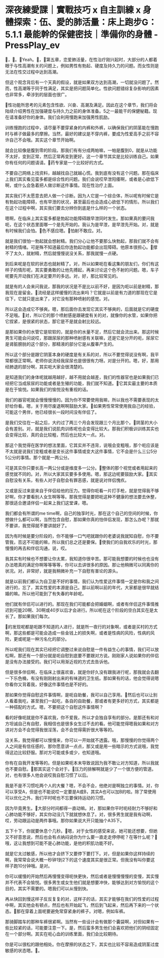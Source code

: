 # 深夜練愛課｜實戰技巧 x 自主訓練 x 身體探索：伍、愛的肺活量：床上跑步G：5.1.1 最能幹的保健密技｜準備你的身體 - PressPlay_ev

🎼，🎼。🎼Yeah。🎼，🎼第五章，恋爱肺活量，在性治疗刚兴起时，大部分的人都着眼于与性高潮有关的问题上，例如男性有勃起、硬度及持久力的问题。而女性则是无法在性交过程中达到高潮。

但这个观念背后有一个天真的假设，就是如果双方达到高潮，一切就没问题了。然而，性高潮等于同于性满足，其实是把问题简单化。性欲问题错综复杂影响的因素也非常多，牵涉到的层面也很广。

🎼性功能所思考的元素包含性欲、兴奋、高潮及满足。因此在这个章节，我们将会陆续介绍男性在加强硬度与持久力之前的身体准备。5之一最能干的保健秘籍。现在请准备好你的身体。我们会利用慢跑来加强男性肌励。

训练慢跑的过程中，请尽量不要穿紧身的内裤和外裤，以确保我们的阴茎能在慢跑时与裤子做最多的摩擦。当然，最好的建议是不穿内裤，要成为性爱高手之前不容许自己不会哦。其实这个章节开始啊。

就会比较像是腹到零的阶段。那我们有有分成两帕嘛，一帕是腹到0，就是从功能不太好，变到正常，然后正常再变到更好。这一个章节其实是比较训练自己。如果你有任何的问题请请。🎼药专家是一个比较好的方式。

不要自己网络上找资料，越越找自己就越心慌。我到底有没有这个问题。那在临床上我们其实看见蛮多都是综合性的问题。我们会说哎早泄阳痿啊，或者是心欲低下啊，或什么会急着把人做诊断这件事情。现在性治疗上面。

其实我们不太愿意去把人做一个诊断。因为人它是一个综合体，所以呢有时候它是有勃起功能障碍，也有早泄的状况，甚至最后也会造成心欲低下的情形。所以我们在这个过程中啊，其实我们要去分辨你到底是什么样的一个状态。

嗯啊，在临床上其实蛮多都是勃起功能障碍跟早泄同时发生。那如果真的要问我呃，在这个状态里面哪一个是先开始的。我认为是早泄，是早泄先开始。对，就是有时候我们会怕。🎼色不感应嗯。🎼怕射不敢应。对。

就是我们很怕一勃起就会想射精。我们分心让他不要那么快勃起，那我们就不会有射精的情绪。可是殊不知道最后你连勃起功能都会出现障碍。他原本很担心。🎼撑不了太久，就射精，然后就慢慢说没关系，那我就慢一点硬。

到后来呢是在软的状态也就射精了。对，所以如果呃在看这集的朋友们，你们有这样子的情形呢，其实要勇敢的让他先搏起，再来讨论这个色不射的问题。嗯，车子呢要先开动我们在决定要开的多远。对，好，那比较常见的。

就是有的人会来问我说，那我的状况是不是比以前不好，是因为呃以前是射精，那我现在是留金。🎼流经是这样缓慢的流出来吗？它就是以前是有力道的那现在它是往下，它就只是出来了，对它没有那种喷射的感觉。对。

所以这会造成它不够爽。嗯，那后面你去发现它其实不够爽的，后面就是它的硬度不足哦。🎼对，所以它的那个喷射感是跟硬度有关的对，就像你的水管，如果你把它捏紧，是很紧的状态，那它是不是就会射比较远。

是那如果你的水管它是软软的，就是你的水量不足，然后它就会流出来。那这时候男生可能会问说哎，那跟尿尿的那种喷射感有关联嘛，还是它是分开的呃，尿尿它是肾脏膀胱的这个部分，那精液的部分它是从腹睾产生的。

所以这个部分是跟它阴茎本身的硬度是有关系的对，所以不要觉得说没有啊，我平常都很正常啊。老师你说流经我尿尿也是很很有力呀。对是分开的。嗯，好，那用经肺退的部分啊，其实呃大家会很清楚的。

是知道我们的身体呢就越用越好，越不用就会越差，我们的性器官也是如果我们已经把它当成尿尿的功能或者是生殖的功能，我们就不知道。🎼它其实最主要的本质是在于愉悦。如果我们的愉悦没有重视的话。

我们的器官呢就会慢慢慢慢的。因为你不常要使用我嘛，所以我也不需要表现的太好给你看。嗯，关于用尽废退啊啊鼓励大家。🎼如果男性常常使用我自己的经验，可能这个男伴，他已经很长一段时间没有伴侣了。

是我们交往在一起之后，大约过了两三个月会发现跟三个月比那个。🎼阴茎的大小会有差别。对，就是我们说肌肉训练呢也会变得比较大。那我们积极训训练其实也会变得比较，真的会比较粗，然后也比较大一点。对。

那这个我觉得在医学的想法里面，它其实并不违背，说哦会变粗哦，那个呃应该是不太就是说我们变粗或者是变长这件事情或变大这件事情，它不会是什么三公5分5公分的事情。那个就是一两公分。

可是其实你只要长高一两公分或是维度多一公分。🎼整体的那个视觉或者用起来的感觉就不同的。对，所以大家其实要多多使用。嗯，那这边呢要鼓励大家。🎼其实自慰没有关系，有些人对于自慰会有罪恶感，就是说对伴侣愧疚。

又或是反过来是来自于伴侣给他的压力。觉得你呃看一片打手枪，就是觉得我不够好啊，你才要看别人女生啊等等。那我觉得是要把呃这种不健康的想法要去休整，那很适合邀请伴侣一起来上我们这堂课，嗯。

我们都会有所谓的me time啊，自己的独享时光，那在这个自己的空间的时候，你想做什么都可以啊，当然包含自慰，那如果你真的怕伴侣发现，那怎么办呢？那就不要讲，我觉得就不要讲就好了。

因为有时候是要分阶段的，你不能够一口气吧就跟你的老婆说我就知自慰，你不要管我，否这不可能的嘛，所以我们总之还是要保。🎼使我们的自我欢乐的时光，那慢慢的再去和伴侣沟通，说，哎。

我其实有时候也不想要让你太累，我知道你很辛苦。那可能我想要的时候也也没有办法嗯真的满足你啊等等等等，你可以去讲很多的原因。那让他稍微可以同离你的状况。对，非常好，就是我稍微补充一下自慰有害论的源头。

就是以前我们都认为自卫是不好的事情，我们认为性爱这件事情一定是你和我之间进行的，忘了，其实性爱的本源是自己。那以前啊以前的年代，大家都是很早就结婚的嘛。所以他可能到了有失春的年龄呢。

他们就有伴侣可以进行的。那现在我们可能都会把婚姻啊，或者有伴侣这件事情推迟到可能20啊、30啊或40岁以后才会进行。所以呢在这个阶段的空白其实在是太长了。那如果我们每次。

🎼的发现呢都是呃跟不知道的人进行，就是所一夜行的对象啊，或者是买村的方式啊，那这些都是可能会造成一些金钱上的损失啊，或者是性病的风险，性病的风险，更或呢是一种污名化的部分。

所以呢我们现在其实已经把它调整过来说自慰是一件有益生心的事情，我们可以放松啊，那还有一个部分就是呃自慰到底要不要跟对方说。刚刚家人说如果你的伴侣是没有办法接受的。我们可以用渐近视的方式去告诉他。

但是很多伴侣啊，在临床上很喜欢查，就是你好久没有跟我进行呢，那我就会去翻一下乐色桶，有没有刚刚射出来的有味道的卫生纸。那如果有的话，他会觉得说嗯你看你又背着我，好像这件事情也是不好的。

那如果你觉得自慰这件事情啊，是呃自助餐，我可以自己享用。🎼然后也可以让别人看着我吃，甚至我们一起吃，各自的自助餐，那或者有更多好的方式，其实都是一种搭配的方式。嗯，不要把这个自慰这件事情啊？

看的好像呃就是你不喜欢我，你不爱我，所以才会独自享有的部分。是那还有和对方坦诚自己有自慰，我相信也是很多女生过不去的看。他可能觉得嗯我如果和对方讲对方会不会觉得我很淫荡，会不会觉得需折很大等等的。

没关系，我觉得都可以慢慢来，你可以一开始就不透露。哦，那慢慢的你觉得两个人之间是有信任感的，那你愿意讲一点点，那又或是用一些暗示的方式说哦，我觉得这边比较舒服。那对方可能或多或少，也知道哦。

你有在自我开发等等的。但是如果呃本末导致说因为我不敢让对方知道，所以我就也不要自慰。🎼那其实这个会对于。🎼压力的排解啊就是少了一个很方便的管道。对，也有很多人他会说哎我自慰习惯了以后。

我是不是不习惯吃两个人的大餐？嗯，不会不会，他绝对是啊独立的事情。对，你可以享受A，但是也不能说哎一定要是A或B，其实A也可以加B的啦。除了常使用可以优化之外，我们平时呢也不忘要保持运动的习惯。

因为毕竟男生。🎼大部分时间都得一直动嘛。对，那如果你平时呃经耐力不够好和心肺功能不够好，其实你动没几下就就想休息了。对，很多男生就是我有动啊，哎，劳动跟运动是两件事哦。那你如果说大开只能抽个A35下。

五下十下，你就要休息个几秒。🎼嗯，对于女性的感受来说，她可能还想要，但她又不好意思说，然后也会有点纳闷说你为什么要一直走走停停呢？在等什么呢？🎼哦，这让我想到可能不是心肺功能，是他的积肌功能不好。

就是它太过敏感，所以他才会挤下又要停下要打下。对，但是如果你这样持续的啊，我常常会说大概一秒钟1到2下的这个速度其实是很正常。但我没有叫你要这样子跑10分钟哦。是对。

你可以缓慢的开始然后再慢慢变得呃快更快，然后或者是慢慢慢慢的变慢，其实慢并不代表不会愉悦。很多男生或女生他们就是想要冲快，能够达到对方愉悦的这个目的，其实不需要的。嗯我们可以从慢到快。

再从快回到慢这样子反反复复的对，这样子的话，其实才能够在我们的性爱的过程中啊，其实他会有顿点，然后也有开始起飞，然后到飞起来，然后再下来的一个状态。🎼那在穿着上面呢要避免常穿紧身的裤子。对嗯，例如车裤。

那骑脚踏车的那种车裤很紧啊。当然有一些设计会有做那个囊袋啊，对但如果有一些比较紧的话，可能要注意一下。是，然后蛮多男生他们会喜欢把他们的阴经固定在一个部分啊。其实在呃心血的训练里面，我们会比较期待。

你是可以很松的跟他相处。你在摩擦的状态之下，其实也比较不容易造成阴茎过度敏感的状态嗯。🎼。